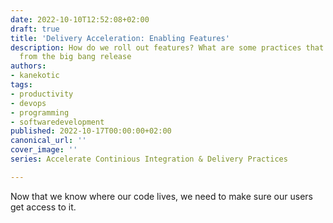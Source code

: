 ```yaml
---
date: 2022-10-10T12:52:08+02:00
draft: true
title: 'Delivery Acceleration: Enabling Features'
description: How do we roll out features? What are some practices that can save us
  from the big bang release
authors:
- kanekotic
tags:
- productivity
- devops
- programming
- softwaredevelopment
published: 2022-10-17T00:00:00+02:00
canonical_url: ''
cover_image: ''
series: Accelerate Continious Integration & Delivery Practices

---
```

Now that we know where our code lives, we need to make sure our users get access to it. 